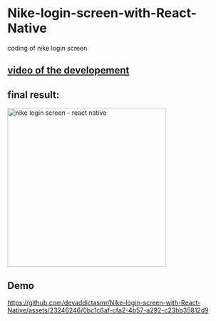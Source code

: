 # Nike-login-screen-with-React-Native
coding of nike login screen

## [video of the developement](https://www.youtube.com/watch?v=m-00-JIPyBA)

## final result:
<img width="356" alt="nike login screen - react native" src="https://github.com/devaddictasmr/Nike-login-screen-with-React-Native/assets/23246246/edc9edd1-520e-4f6e-a5f2-686c37d714c9">

## Demo


https://github.com/devaddictasmr/Nike-login-screen-with-React-Native/assets/23246246/0bc1c6af-cfa2-4b57-a292-c23bb35812d9

